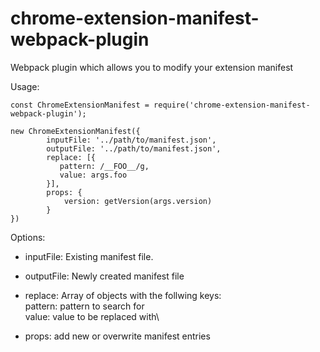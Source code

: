 # chrome-extension-manifest-webpack-plugin
Webpack plugin which allows you to modify your extension manifest


Usage:

```
const ChromeExtensionManifest = require('chrome-extension-manifest-webpack-plugin');
```

```
new ChromeExtensionManifest({
        inputFile: '../path/to/manifest.json',
        outputFile: '../path/to/manifest.json',
        replace: [{
           pattern: /__FOO__/g,
           value: args.foo
        }],
        props: {
            version: getVersion(args.version)     
        }
})
```

Options: 

* inputFile: Existing manifest file.

* outputFile: Newly created manifest file

* replace: Array of objects with the follwing keys:\
        pattern: pattern to search for\
        value: value to be replaced with\
        
* props: add new or overwrite manifest entries



